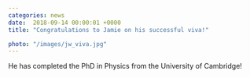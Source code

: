 ```yaml
---                                                                                                                                                                                      
categories: news                                                                                                                                                                 
date:  2018-09-14 00:00:01 +0000                                                                                                                                                        
title: "Congratulations to Jamie on his successful viva!"

photo: "/images/jw_viva.jpg"
---            
```


                        




He has completed the PhD in Physics from the University of Cambridge! 
